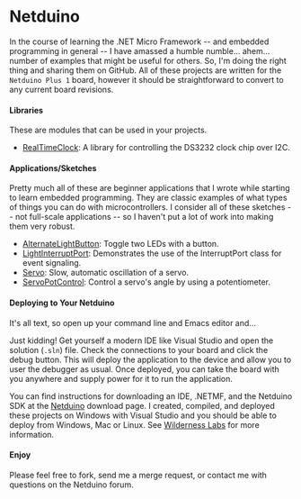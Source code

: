 Netduino
========

In the course of learning the .NET Micro Framework -- and embedded programming in general -- I have amassed a humble numble... ahem... number of examples that might be useful for others. So, I'm doing the right thing and sharing them on GitHub. All of these projects are written for the `Netduino Plus 1` board, however it should be straightforward to convert to any current board revisions.

#### Libraries
These are modules that can be used in your projects.

* [RealTimeClock]: A library for controlling the DS3232 clock chip over I2C.


#### Applications/Sketches
Pretty much all of these are beginner applications that I wrote while starting to learn embedded programming. They are classic examples of what types of things you can do with microcontrollers. I consider all of these sketches -- not full-scale applications -- so I haven't put a lot of work into making them very robust.

* [AlternateLightButton]: Toggle two LEDs with a button.
* [LightInterruptPort]: Demonstrates the use of the InterruptPort class for event signaling.
* [Servo]: Slow, automatic oscillation of a servo.
* [ServoPotControl]: Control a servo's angle by using a potentiometer.


#### Deploying to Your Netduino
It's all text, so open up your command line and Emacs editor and...

Just kidding! Get yourself a modern IDE like Visual Studio and open the solution (`.sln`) file. Check the connections to your board and click the debug button. This will deploy the application to the device and allow you to user the debugger as usual. Once deployed, you can take the board with you anywhere and supply power for it to run the application.

You can find instructions for downloading an IDE, .NETMF, and the Netduino SDK at the [Netduino] download page. I created, compiled, and deployed these projects on Windows with Visual Studio and you should be able to deploy from Windows, Mac or Linux. See [Wilderness Labs] for more information.

#### Enjoy 
Please feel free to fork, send me a merge request, or contact me with questions on the Netduino forum. 

[RealTimeClock]: https://github.com/binary10/Netduino/tree/master/RealTimeClock
[AlternateLightButton]: https://github.com/binary10/Netduino/tree/master/AlternateLightButton
[LightInterruptPort]: https://github.com/binary10/Netduino/tree/master/LightInterruptPort
[Servo]: https://github.com/binary10/Netduino/tree/master/Servo
[ServoPotControl]: https://github.com/binary10/Netduino/tree/master/ServoPotControl

[Netduino]: http://www.netduino.com/downloads/
[Wilderness Labs]: http://developer.wildernesslabs.co/Netduino/
